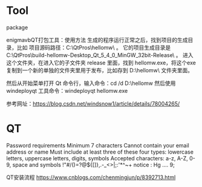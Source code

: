 # Tool
package


enigmavbQT打包工具：使用方法
生成的程序运行正常之后，找到项目的生成目录，比如 项目源码路径：C:\QtPros\hellomw\ 。
它的项目生成目录是 C:\QtPros\build-hellomw-Desktop_Qt_5_4_0_MinGW_32bit-Release\ 。
进入这个文件夹，在进入它的子文件夹 release 里面，找到 hellomw.exe，将这个exe 复制到一个新的单独的文件夹里用于发布，比如存到 D:\hellomw\ 文件夹里面。

然后从开始菜单打开 Qt 命令行，输入命令：cd /d D:\hellomw
然后使用 windeployqt 工具命令：windeployqt hellomw.exe

参考网址：https://blog.csdn.net/windsnow1/article/details/78004265/

# QT
Password requirements
Minimum 7 characters
Cannot contain your email address or name
Must include at least three of these four types: lowercase letters, uppercase letters, digits, symbols
Accepted characters: a-z, A-Z, 0-9, space and symbols !"#/()=?@${[]}\,.-_<>|;:'*^~+
 notice : Hg .... 9;
 
 QT安装流程
 https://www.cnblogs.com/chenmingjun/p/8392713.html
